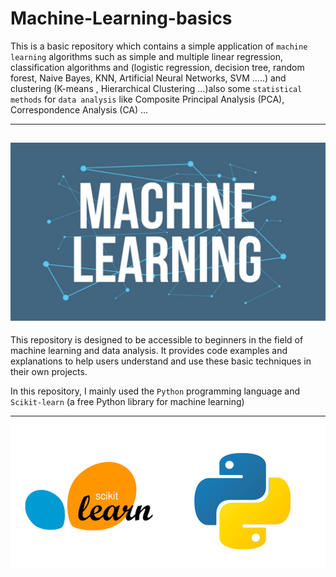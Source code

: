 # Machine-Learning-basics
This is a basic  repository which contains a simple application of `machine learning` algorithms such as simple and multiple linear regression, classification algorithms and (logistic regression, decision tree, random forest, Naive Bayes, KNN, Artificial Neural Networks, SVM .....) and clustering (K-means , Hierarchical Clustering ...)also some `statistical methods` for `data analysis` like Composite Principal Analysis (PCA), Correspondence Analysis (CA) ...

---
![Texte alternatif de l'image](Main/assets/ML.png)
---
This repository is designed to be accessible to beginners in the field of machine learning and data analysis. It provides code examples and explanations to help users understand and use these basic techniques in their own projects.

In this repository, I mainly used the `Python` programming language and `Scikit-learn` (a free Python library for machine learning)

---
![Texte alternatif de l'image](Main/assets/py_SL.png)


